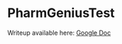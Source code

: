 # PharmGeniusTest
Writeup available here: <a href="https://docs.google.com/document/d/1JyT9k0IttuOse5piUKYq6AQRmBGUb9VkHqCE5YEdgCk/edit?usp=sharing">Google Doc</a>
